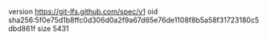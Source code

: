 version https://git-lfs.github.com/spec/v1
oid sha256:5f0e75d1b8ffc0d306d0a2f9a67d65e76de1108f8b5a58f31723180c5dbd861f
size 5431
